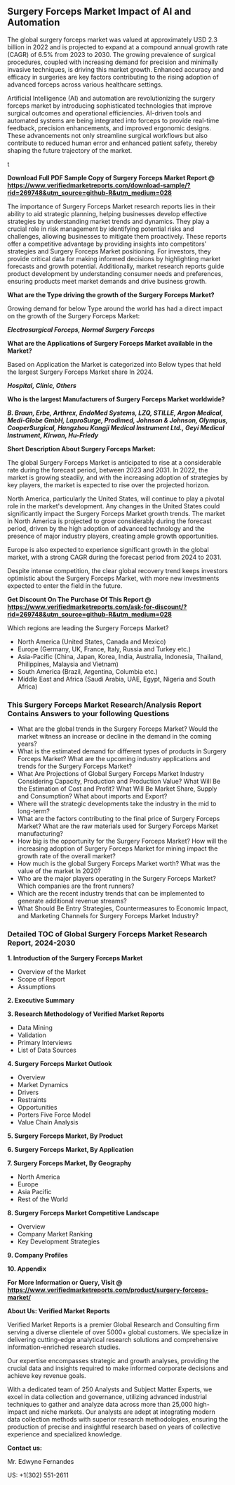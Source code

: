<h2>Surgery Forceps Market Impact of AI and Automation</h2><p>The global surgery forceps market was valued at approximately USD 2.3 billion in 2022 and is projected to expand at a compound annual growth rate (CAGR) of 6.5% from 2023 to 2030. The growing prevalence of surgical procedures, coupled with increasing demand for precision and minimally invasive techniques, is driving this market growth. Enhanced accuracy and efficacy in surgeries are key factors contributing to the rising adoption of advanced forceps across various healthcare settings.</p><p>Artificial Intelligence (AI) and automation are revolutionizing the surgery forceps market by introducing sophisticated technologies that improve surgical outcomes and operational efficiencies. AI-driven tools and automated systems are being integrated into forceps to provide real-time feedback, precision enhancements, and improved ergonomic designs. These advancements not only streamline surgical workflows but also contribute to reduced human error and enhanced patient safety, thereby shaping the future trajectory of the market.</p>t</p><p id="" class=""><strong>Download Full PDF Sample Copy of Surgery Forceps Market Report @ <a href="https://www.verifiedmarketreports.com/download-sample/?rid=269748&utm_source=github-R&utm_medium=028" target="_blank">https://www.verifiedmarketreports.com/download-sample/?rid=269748&utm_source=github-R&utm_medium=028</a></strong></p><p>The importance of&nbsp;Surgery Forceps Market research reports lies in their ability to aid strategic planning, helping businesses develop effective strategies by understanding market trends and dynamics. They play a crucial role in risk management by identifying potential risks and challenges, allowing businesses to mitigate them proactively. These reports offer a competitive advantage by providing insights into competitors' strategies and Surgery Forceps Market positioning. For investors, they provide critical data for making informed decisions by highlighting market forecasts and growth potential. Additionally, market research reports guide product development by understanding consumer needs and preferences, ensuring products meet market demands and drive business growth.</p><p><strong>What are the&nbsp;Type driving the growth of the Surgery Forceps Market?</strong></p><p id="" class="">Growing demand for below Type around the world has had a direct impact on the growth of the Surgery Forceps Market:</p><em><strong>Electrosurgical Forceps, Normal Surgery Forceps</strong></em></p><strong>What are the&nbsp;Applications&nbsp;of Surgery Forceps Market available in the Market?</strong></p><p id="" class="">Based on Application the Market is categorized into Below types that held the largest Surgery Forceps Market share In 2024.</p><em><strong>Hospital, Clinic, Others</strong></em></p><strong>Who is the largest Manufacturers of Surgery Forceps Market worldwide?</strong></p><p><em><strong>B. Braun, Erbe, Arthrex, EndoMed Systems, LZQ, STILLE, Argon Medical, Medi-Globe GmbH, LaproSurge, Prodimed, Johnson & Johnson, Olympus, CooperSurgical, Hangzhou Kangji Medical Instrument Ltd., Geyi Medical Instrument, Kirwan, Hu-Friedy</strong></em></p><p id="" class=""><strong>Short Description About Surgery Forceps Market:</strong></p><p>The global Surgery Forceps Market is anticipated to rise at a considerable rate during the forecast period, between 2023 and 2031. In 2022, the market is growing steadily, and with the increasing adoption of strategies by key players, the market is expected to rise over the projected horizon.</p><p>North America, particularly the United States, will continue to play a pivotal role in the market's development. Any changes in the United States could significantly impact the Surgery Forceps Market growth trends. The market in North America is projected to grow considerably during the forecast period, driven by the high adoption of advanced technology and the presence of major industry players, creating ample growth opportunities.</p><p>Europe is also expected to experience significant growth in the global market, with a strong CAGR during the forecast period from 2024 to 2031.</p><p>Despite intense competition, the clear global recovery trend keeps investors optimistic about the Surgery Forceps Market, with more new investments expected to enter the field in the future.</p><p id="" class=""><strong>Get Discount On The Purchase Of This Report @ <a href="https://www.verifiedmarketreports.com/ask-for-discount/?rid=269748&utm_source=github-R&utm_medium=028" target="_blank">https://www.verifiedmarketreports.com/ask-for-discount/?rid=269748&utm_source=github-R&utm_medium=028</a></strong></p>Which regions are leading the Surgery Forceps Market?</p><ul><li>North America (United States, Canada and Mexico)</li><li>Europe (Germany, UK, France, Italy, Russia and Turkey etc.)</li><li>Asia-Pacific (China, Japan, Korea, India, Australia, Indonesia, Thailand, Philippines, Malaysia and Vietnam)</li><li>South America (Brazil, Argentina, Columbia etc.)</li><li>Middle East and Africa (Saudi Arabia, UAE, Egypt, Nigeria and South Africa)</li></ul><h3 id="" class="">This Surgery Forceps Market Research/Analysis Report Contains Answers to your following Questions</h3><ul><li>What are the global trends in the Surgery Forceps Market? Would the market witness an increase or decline in the demand in the coming years?</li><li>What is the estimated demand for different types of products in Surgery Forceps Market? What are the upcoming industry applications and trends for the Surgery Forceps Market?</li><li>What Are Projections of Global Surgery Forceps Market Industry Considering Capacity, Production and Production Value? What Will Be the Estimation of Cost and Profit? What Will Be Market Share, Supply and Consumption? What about imports and Export?</li><li>Where will the strategic developments take the industry in the mid to long-term?</li><li>What are the factors contributing to the final price of Surgery Forceps Market? What are the raw materials used for Surgery Forceps Market manufacturing?</li><li>How big is the opportunity for the Surgery Forceps Market? How will the increasing adoption of Surgery Forceps Market for mining impact the growth rate of the overall market?</li><li>How much is the global Surgery Forceps Market worth? What was the value of the market In 2020?</li><li>Who are the major players operating in the Surgery Forceps Market? Which companies are the front runners?</li><li>Which are the recent industry trends that can be implemented to generate additional revenue streams?</li><li>What Should Be Entry Strategies, Countermeasures to Economic Impact, and Marketing Channels for Surgery Forceps Market Industry?</li></ul><h3 id="" class="">Detailed TOC of Global Surgery Forceps Market Research Report, 2024-2030</h3><p id="" class=""><strong>1. Introduction of the Surgery Forceps Market</strong></p><ul><li>Overview of the Market</li><li>Scope of Report</li><li>Assumptions</li></ul><p id="" class=""><strong>2. Executive Summary</strong></p><p id="" class=""><strong>3. Research Methodology of Verified Market Reports</strong></p><ul><li>Data Mining</li><li>Validation</li><li>Primary Interviews</li><li>List of Data Sources</li></ul><p id="" class=""><strong>4. Surgery Forceps Market Outlook</strong></p><ul><li>Overview</li><li>Market Dynamics</li><li>Drivers</li><li>Restraints</li><li>Opportunities</li><li>Porters Five Force Model</li><li>Value Chain Analysis</li></ul><p id="" class=""><strong>5. Surgery Forceps Market, By Product</strong></p><p id="" class=""><strong>6. Surgery Forceps Market, By Application</strong></p><p id="" class=""><strong>7. Surgery Forceps Market, By Geography</strong></p><ul><li>North America</li><li>Europe</li><li>Asia Pacific</li><li>Rest of the World</li></ul><p id="" class=""><strong>8. Surgery Forceps Market Competitive Landscape</strong></p><ul><li>Overview</li><li>Company Market Ranking</li><li>Key Development Strategies</li></ul><p id="" class=""><strong>9. Company Profiles</strong></p><p id="" class=""><strong>10. Appendix</strong></p><p id="" class=""><strong>For More Information or Query, Visit @ <a href="https://www.verifiedmarketreports.com/product/surgery-forceps-market/" target="_blank">https://www.verifiedmarketreports.com/product/surgery-forceps-market/</a></strong></p><p id="" class=""><strong>About Us: Verified Market Reports</strong></p><p id="" class="">Verified Market Reports is a premier Global Research and Consulting firm serving a diverse clientele of over 5000+ global customers. We specialize in delivering cutting-edge analytical research solutions and comprehensive information-enriched research studies.</p><p id="" class="">Our expertise encompasses strategic and growth analyses, providing the crucial data and insights required to make informed corporate decisions and achieve key revenue goals.</p><p id="" class="">With a dedicated team of 250 Analysts and Subject Matter Experts, we excel in data collection and governance, utilizing advanced industrial techniques to gather and analyze data across more than 25,000 high-impact and niche markets. Our analysts are adept at integrating modern data collection methods with superior research methodologies, ensuring the production of precise and insightful research based on years of collective experience and specialized knowledge.</p><p id="" class=""><strong>Contact us:</strong></p><p id="" class="">Mr. Edwyne Fernandes</p><p id="" class="">US: +1(302) 551-2611</p>